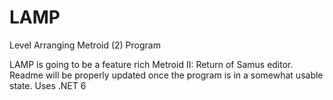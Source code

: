 # LAMP
Level Arranging Metroid (2) Program

LAMP is going to be a feature rich Metroid II: Return of Samus editor.
Readme will be properly updated once the program is in a somewhat usable state.
Uses .NET 6
